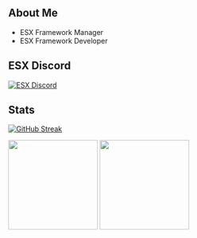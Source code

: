 
## About Me
* ESX Framework Manager
* ESX Framework Developer


## ESX Discord

[![ESX Discord](https://discordapp.com/api/guilds/513374574394474531/widget.png?style=banner2)](https://discord.gg/kwYdXC4wzb)

## Stats

[![GitHub Streak](https://github-readme-streak-stats.herokuapp.com?user=benzo00&theme=dark&date_format=M%20j%5B%2C%20Y%5D&fire=f20000&ring=f20000&currStreakLabel=f20000)](https://git.io/streak-stats)



<p align="left">
  <img height="180rem" src="https://github-readme-stats-eight-theta.vercel.app/api?username=benzo00&layout=compact&show_icons=true&include_all_commits=true&hide_border=true&count_private=true&title_color=a40219&icon_color=a960ff&text_color=ffffff&bg_color=0c0b0c"/>
  <img height="180rem" src="https://github-readme-stats-eight-theta.vercel.app/api/top-langs/?username=benzo00&langs_count=10&layout=compact&hide_border=true&title_color=a40219&icon_color=a960ff&text_color=ffffff&bg_color=0c0b0c"/>
</a>
</p>

